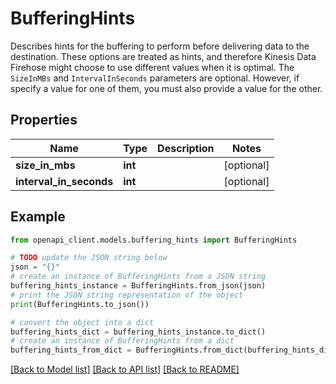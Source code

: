 # BufferingHints

Describes hints for the buffering to perform before delivering data to the destination. These options are treated as hints, and therefore Kinesis Data Firehose might choose to use different values when it is optimal. The <code>SizeInMBs</code> and <code>IntervalInSeconds</code> parameters are optional. However, if specify a value for one of them, you must also provide a value for the other.

## Properties

Name | Type | Description | Notes
------------ | ------------- | ------------- | -------------
**size_in_mbs** | **int** |  | [optional] 
**interval_in_seconds** | **int** |  | [optional] 

## Example

```python
from openapi_client.models.buffering_hints import BufferingHints

# TODO update the JSON string below
json = "{}"
# create an instance of BufferingHints from a JSON string
buffering_hints_instance = BufferingHints.from_json(json)
# print the JSON string representation of the object
print(BufferingHints.to_json())

# convert the object into a dict
buffering_hints_dict = buffering_hints_instance.to_dict()
# create an instance of BufferingHints from a dict
buffering_hints_from_dict = BufferingHints.from_dict(buffering_hints_dict)
```
[[Back to Model list]](../README.md#documentation-for-models) [[Back to API list]](../README.md#documentation-for-api-endpoints) [[Back to README]](../README.md)


